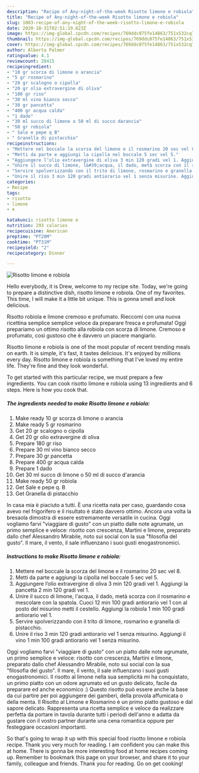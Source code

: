 ```yaml
---
description: "Recipe of Any-night-of-the-week Risotto limone e robiola"
title: "Recipe of Any-night-of-the-week Risotto limone e robiola"
slug: 1003-recipe-of-any-night-of-the-week-risotto-limone-e-robiola
date: 2020-10-31T02:51:19.623Z
image: https://img-global.cpcdn.com/recipes/769ddc075fe14863/751x532cq70/risotto-limone-e-robiola-recipe-main-photo.jpg
thumbnail: https://img-global.cpcdn.com/recipes/769ddc075fe14863/751x532cq70/risotto-limone-e-robiola-recipe-main-photo.jpg
cover: https://img-global.cpcdn.com/recipes/769ddc075fe14863/751x532cq70/risotto-limone-e-robiola-recipe-main-photo.jpg
author: Alberta Palmer
ratingvalue: 4.1
reviewcount: 28415
recipeingredient:
- "10 gr scorza di limone o arancia"
- "5 gr rosmarino"
- "20 gr scalogno o cipolla"
- "20 gr olio extravergine di oliva"
- "180 gr riso"
- "30 ml vino bianco secco"
- "30 gr pancetta"
- "400 gr acqua calda"
- "1 dado"
- "30 ml succo di limone o 50 ml di succo darancia"
- "50 gr robiola"
- " Sale e pepe q B"
- " Granella di pistacchio"
recipeinstructions:
- "Mettere nel boccale la scorza del limone e il rosmarino 20 sec vel 8."
- "Metti da parte e aggiungi la cipolla nel boccale 5 sec vel 5."
- "Aggiungere l’olio extravergine di oliva 3 min 120 gradi vel 1. Aggiungi la pancetta 2 min 120 gradi vel 1."
- "Unire il succo di limone, l&#39;acqua, il dado, metà scorza con il rosmarino e mescolare con la spatola. Cuoci 12 min 100 gradi antiorario vel 1 con al posto del misurino metti il cestello. Aggiungi la robiola 1 min 100 gradi antiorario vel 1."
- "Servire spolverizzando con il trito di limone, rosmarino e granella di pistacchio."
- "Unire il riso 3 min 120 gradi antiorario vel 1 senza misurino. Aggiungi il vino 1 min 100 gradi antiorario vel 1 senza misurino."
categories:
- Recipe
tags:
- risotto
- limone
- e

katakunci: risotto limone e 
nutrition: 293 calories
recipecuisine: American
preptime: "PT20M"
cooktime: "PT31M"
recipeyield: "2"
recipecategory: Dinner

---
```



![Risotto limone e robiola](https://img-global.cpcdn.com/recipes/769ddc075fe14863/751x532cq70/risotto-limone-e-robiola-recipe-main-photo.jpg)

Hello everybody, it is Drew, welcome to my recipe site. Today, we're going to prepare a distinctive dish, risotto limone e robiola. One of my favorites. This time, I will make it a little bit unique. This is gonna smell and look delicious.

Risotto robiola e limone cremoso e profumato. Rieccomi con una nuova ricettina semplice semplice veloce da preparare fresca e profumata! Oggi prepariamo un ottimo risotto alla robiola con scorza di limone. Cremoso e profumato, così gustoso che è davvero un piacere mangiarlo.

Risotto limone e robiola is one of the most popular of recent trending meals on earth. It is simple, it's fast, it tastes delicious. It's enjoyed by millions every day. Risotto limone e robiola is something that I've loved my entire life. They're fine and they look wonderful.


To get started with this particular recipe, we must prepare a few ingredients. You can cook risotto limone e robiola using 13 ingredients and 6 steps. Here is how you cook that.

<!--inarticleads1-->

##### The ingredients needed to make Risotto limone e robiola:

1. Make ready 10 gr scorza di limone o arancia
1. Make ready 5 gr rosmarino
1. Get 20 gr scalogno o cipolla
1. Get 20 gr olio extravergine di oliva
1. Prepare 180 gr riso
1. Prepare 30 ml vino bianco secco
1. Prepare 30 gr pancetta
1. Prepare 400 gr acqua calda
1. Prepare 1 dado
1. Get 30 ml succo di limone o 50 ml di succo d&#39;arancia
1. Make ready 50 gr robiola
1. Get  Sale e pepe q. B
1. Get  Granella di pistacchio


In casa mia è piaciuto a tutti. È una ricetta nata per caso, guardando cosa avevo nel frigorifero e il risultato è stato davvero ottimo. Ancora una volta la bresaola dimostra di essere estremamente versatile in cucina. Oggi vogliamo farvi &#34;viaggiare di gusto&#34; con un piatto dalle note agrumate, un primo semplice e veloce: risotto con crescenza, Martini e limone, preparato dallo chef Alessandro Mirabile, noto sui social con la sua &#34;filosofia del gusto&#34;. Il mare, il vento, il sale influenzano i suoi gusti enogastronomici. 

<!--inarticleads2-->

##### Instructions to make Risotto limone e robiola:

1. Mettere nel boccale la scorza del limone e il rosmarino 20 sec vel 8.
1. Metti da parte e aggiungi la cipolla nel boccale 5 sec vel 5.
1. Aggiungere l’olio extravergine di oliva 3 min 120 gradi vel 1. Aggiungi la pancetta 2 min 120 gradi vel 1.
1. Unire il succo di limone, l&#39;acqua, il dado, metà scorza con il rosmarino e mescolare con la spatola. Cuoci 12 min 100 gradi antiorario vel 1 con al posto del misurino metti il cestello. Aggiungi la robiola 1 min 100 gradi antiorario vel 1.
1. Servire spolverizzando con il trito di limone, rosmarino e granella di pistacchio.
1. Unire il riso 3 min 120 gradi antiorario vel 1 senza misurino. Aggiungi il vino 1 min 100 gradi antiorario vel 1 senza misurino.


Oggi vogliamo farvi &#34;viaggiare di gusto&#34; con un piatto dalle note agrumate, un primo semplice e veloce: risotto con crescenza, Martini e limone, preparato dallo chef Alessandro Mirabile, noto sui social con la sua &#34;filosofia del gusto&#34;. Il mare, il vento, il sale influenzano i suoi gusti enogastronomici. Il risotto al limone nella sua semplicità mi ha conquistato, un primo piatto con un odore agrumato ed un gusto delicato, facile da preparare ed anche economico :) Questo risotto può essere anche la base da cui partire per poi aggiungere dei gamberi, della provola affumicata o della menta. Il Risotto al Limone e Rosmarino è un primo piatto gustoso e dal sapore delicato. Rappresenta una ricetta semplice e veloce da realizzare perfetta da portare in tavola durante tutti i periodi dell&#39;anno e adatta da gustare con il vostro partner durante una cena romantica oppure per festeggiare occasioni importanti. 

So that's going to wrap it up with this special food risotto limone e robiola recipe. Thank you very much for reading. I am confident you can make this at home. There is gonna be more interesting food at home recipes coming up. Remember to bookmark this page on your browser, and share it to your family, colleague and friends. Thank you for reading. Go on get cooking!
